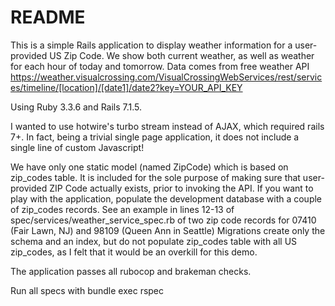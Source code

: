 # README

This is a simple Rails application to display weather information for a user-provided US Zip Code.
We show both current weather, as well as weather for each hour of today and tomorrow.
Data comes from free weather API https://weather.visualcrossing.com/VisualCrossingWebServices/rest/services/timeline/[location]/[date1]/date2?key=YOUR_API_KEY

Using Ruby 3.3.6 and Rails 7.1.5.

I wanted to use hotwire's turbo stream instead of AJAX, which required rails 7+.
In fact, being a trivial single page application, it does not include a single line of custom Javascript!

We have only one static model (named ZipCode) which is based on zip_codes table.
It is included for the sole purpose of making sure that user-provided ZIP Code actually exists, prior to invoking the API.
If you want to play with the application, populate the development database with a couple of zip_codes records.
See an example in lines 12-13 of spec/services/weather_service_spec.rb of two zip code records for 07410 (Fair Lawn, NJ) and 98109 (Queen Ann in Seattle)
Migrations create only the schema and an index, but do not populate zip_codes table with all US zip_codes, as I felt that
it would be an overkill for this demo.

The application passes all rubocop and brakeman checks.

Run all specs with 
    bundle exec rspec
